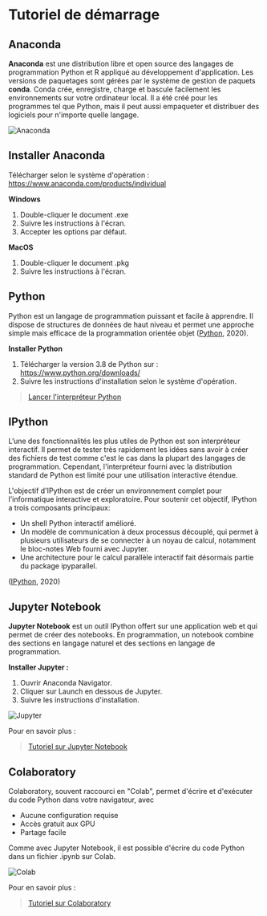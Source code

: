 # Tutoriel de démarrage

## Anaconda
**Anaconda** est une distribution libre et open source des langages de programmation Python et R appliqué au développement d'application. Les versions de paquetages sont gérées par le système de gestion de paquets **conda**. Conda crée, enregistre, charge et bascule facilement les environnements sur votre ordinateur local. Il a été créé pour les programmes tel que Python, mais il peut aussi empaqueter et distribuer des logiciels pour n'importe quelle langage.

![Anaconda](https://miro.medium.com/max/1600/1*_ozdDAB9qda1VuNGmw3CDA.png)

## Installer Anaconda

Télécharger selon le système d'opération : https://www.anaconda.com/products/individual

**Windows**
1. Double-cliquer le document .exe
2. Suivre les instructions à l'écran.
3. Accepter les options par défaut.

**MacOS**
1. Double-cliquer le document .pkg
2. Suivre les instructions à l'écran.

## Python
Python est un langage de programmation puissant et facile à apprendre. Il dispose de structures de données de haut niveau et permet une approche simple mais efficace de la programmation orientée objet ([Python](https://docs.python.org/fr/3/tutorial/), 2020).

**Installer Python**
1. Télécharger la version 3.8 de Python sur : https://www.python.org/downloads/
2. Suivre les instructions d'installation selon le système d'opération.

> [Lancer l'interpréteur Python](https://docs.python.org/fr/3/tutorial/interpreter.html#invoking-the-interpreter)

## IPython
L’une des fonctionnalités les plus utiles de Python est son interpréteur interactif. Il permet de tester très rapidement les idées sans avoir à créer des fichiers de test comme c'est le cas dans la plupart des langages de programmation. Cependant, l'interpréteur fourni avec la distribution standard de Python est limité pour une utilisation interactive étendue.

L'objectif d'IPython est de créer un environnement complet pour l'informatique interactive et exploratoire. Pour soutenir cet objectif, IPython a trois composants principaux:
* Un shell Python interactif amélioré.
* Un modèle de communication à deux processus découplé, qui permet à plusieurs utilisateurs de se connecter à un noyau de calcul, notamment le bloc-notes Web fourni avec Jupyter.
* Une architecture pour le calcul parallèle interactif fait désormais partie du package ipyparallel.

([IPython](https://ipython.readthedocs.io/en/stable/overview.html), 2020)

## Jupyter Notebook
**Jupyter Notebook** est un outil IPython offert sur une application web et qui permet de créer des notebooks. En programmation, un notebook combine des sections en langage naturel et des sections en langage de programmation.

**Installer Jupyter :** 
1. Ouvrir Anaconda Navigator.
2. Cliquer sur Launch en dessous de Jupyter.
3. Suivre les instructions d'installation.

![Jupyter](https://miro.medium.com/max/4000/1*CrzFvh-ha0mkhUrA3q786A.png)

Pour en savoir plus :
> [Tutoriel sur Jupyter Notebook](http://python.lecoinduprogrammeur.org/2017/05/07/jupyter-notebook-ecrivez-executer-documentez-et-publiez-votre-code-python/)

## Colaboratory
Colaboratory, souvent raccourci en "Colab", permet d'écrire et d'exécuter du code Python dans votre navigateur, avec 
- Aucune configuration requise
- Accès gratuit aux GPU
- Partage facile

Comme avec Jupyter Notebook, il est possible d'écrire du code Python dans un fichier .ipynb sur Colab. 

![Colab](https://www.tutorialspoint.com/google_colab/images/new_notebook.jpg)

Pour en savoir plus :
> [Tutoriel sur Colaboratory](https://github.com/christinevaluc/faps/blob/master/colab-tutoriel.md)
